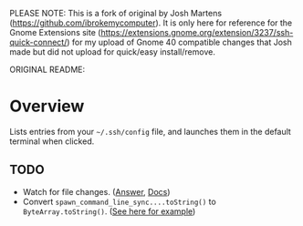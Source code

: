 PLEASE NOTE:
This is a fork of original by Josh Martens (https://github.com/ibrokemycomputer). It is only here for reference for the Gnome Extensions site (https://extensions.gnome.org/extension/3237/ssh-quick-connect/) for my upload of Gnome 40 compatible changes that Josh made but did not upload for quick/easy install/remove.

ORIGINAL README:
# Overview

Lists entries from your `~/.ssh/config` file, and launches them in the default terminal when clicked.

## TODO

- Watch for file changes. ([Answer](https://stackoverflow.com/a/19063834/9884099), [Docs](https://developer.gnome.org/gio/stable/GFile.html#g-file-monitor))
- Convert `spawn_command_line_sync....toString()` to `ByteArray.toString()`. ([See here for example](https://github.com/andyholmes/gnome-shell-extension-gsconnect/pull/193/files))
